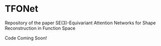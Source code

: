 # TFONet
Repository of the paper SE(3)-Equivariant Attention Networks for Shape Reconstruction in Function Space

Code Coming Soon!
